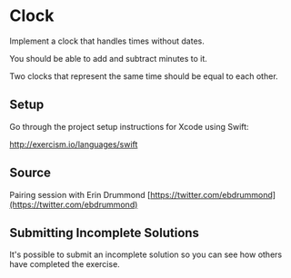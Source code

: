 # Clock

Implement a clock that handles times without dates.

You should be able to add and subtract minutes to it.

Two clocks that represent the same time should be equal to each other.

## Setup

Go through the project setup instructions for Xcode using Swift:

http://exercism.io/languages/swift


## Source

Pairing session with Erin Drummond [https://twitter.com/ebdrummond](https://twitter.com/ebdrummond)

## Submitting Incomplete Solutions
It's possible to submit an incomplete solution so you can see how others have completed the exercise.
